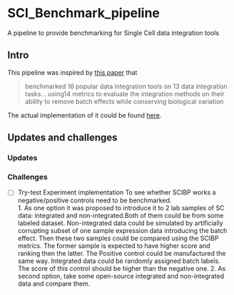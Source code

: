 # SCI_Benchmark_pipeline
A pipeline to provide benchmarking for Single Cell data integration tools
## Intro
This pipeline was inspired by  [this paper](./Papers_and_refs/SCBIP_paper.pdf)
that   
> benchmarked 16 popular data integration tools on 13 data integration tasks... using14 metrics to evaluate 
the integration methods on their ability to remove batch effects while conserving biological variation

The actual implementation of it could be found [here](https://github.com/theislab/scib-reproducibility).
## Updates and challenges 
### Updates
### Challenges 
- [ ] Try-test Experiment implementation
        To see whether SCIBP works a negative/positive controls need to be benchmarked.  
        1. As one option it was proposed to introduce it to 2 lab samples of SC data: integrated and non-integrated.Both of them could be from some labeled dataset. Non-integrated data could be simulated by artificially corrupting subset of 
         one sample expression data introducing the batch effect. Then these two samples could be compared using the SCIBP metrics. The former sample is expected to have higher score and ranking then the latter.
         The Positive control could be manufactured the same way. Integrated data could be randomly assigned batch labels. The score of this control should be higher than the negative one.
        2. As second option, take some open-source integrated and non-integrated data and compare them.

